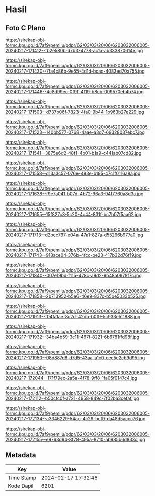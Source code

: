 # Hasil

## Foto C Plano

https://sirekap-obj-formc.kpu.go.id/7af9/pemilu/pdpr/62/03/03/20/06/6203032006005-20240217-171412--fb2e580b-d7b3-4778-ac1a-ab333870614e.jpg

https://sirekap-obj-formc.kpu.go.id/7af9/pemilu/pdpr/62/03/03/20/06/6203032006005-20240217-171430--7fa4c86b-9e55-4d1d-bcad-4083ed70a755.jpg

https://sirekap-obj-formc.kpu.go.id/7af9/pemilu/pdpr/62/03/03/20/06/6203032006005-20240217-171446--4c8d99ec-0f9f-4f19-b8cb-009570eb4b74.jpg

https://sirekap-obj-formc.kpu.go.id/7af9/pemilu/pdpr/62/03/03/20/06/6203032006005-20240217-171503--d737b06f-7823-4fa0-9b44-1b963b27e229.jpg

https://sirekap-obj-formc.kpu.go.id/7af9/pemilu/pdpr/62/03/03/20/06/6203032006005-20240217-171523--140bb577-0768-4aae-a3d7-69328037ebc7.jpg

https://sirekap-obj-formc.kpu.go.id/7af9/pemilu/pdpr/62/03/03/20/06/6203032006005-20240217-171541--3875e6d2-48f1-4b01-b1a9-c441ab07cd82.jpg

https://sirekap-obj-formc.kpu.go.id/7af9/pemilu/pdpr/62/03/03/20/06/6203032006005-20240217-171558--d13a3c57-076e-493e-b195-47c1f0116a8a.jpg

https://sirekap-obj-formc.kpu.go.id/7af9/pemilu/pdpr/62/03/03/20/06/6203032006005-20240217-171638--f9e7a041-b07d-4b72-96a3-94f7760a8d3a.jpg

https://sirekap-obj-formc.kpu.go.id/7af9/pemilu/pdpr/62/03/03/20/06/6203032006005-20240217-171655--15f827c3-5c20-4c44-831f-bc7b07f5aa62.jpg

https://sirekap-obj-formc.kpu.go.id/7af9/pemilu/pdpr/62/03/03/20/06/6203032006005-20240217-171713--d2bec797-e04a-47a1-827a-d55296b977a0.jpg

https://sirekap-obj-formc.kpu.go.id/7af9/pemilu/pdpr/62/03/03/20/06/6203032006005-20240217-171743--918ace04-376b-4fcc-be23-417b32d76f19.jpg

https://sirekap-obj-formc.kpu.go.id/7af9/pemilu/pdpr/62/03/03/20/06/6203032006005-20240217-171840--007e19bd-f115-478c-a9d2-9b48a0978f7c.jpg

https://sirekap-obj-formc.kpu.go.id/7af9/pemilu/pdpr/62/03/03/20/06/6203032006005-20240217-171858--2b713952-b5e6-46e9-837c-b5be5033b525.jpg

https://sirekap-obj-formc.kpu.go.id/7af9/pemilu/pdpr/62/03/03/20/06/6203032006005-20240217-171913--f04fa1ae-8c2d-42db-b0f9-5c933e5f1888.jpg

https://sirekap-obj-formc.kpu.go.id/7af9/pemilu/pdpr/62/03/03/20/06/6203032006005-20240217-171932--34ba4b59-3c11-467f-8221-6b6781ffd98f.jpg

https://sirekap-obj-formc.kpu.go.id/7af9/pemilu/pdpr/62/03/03/20/06/6203032006005-20240217-171950--08d887d8-d7d5-43aa-a1c0-cee5e2cb9d95.jpg

https://sirekap-obj-formc.kpu.go.id/7af9/pemilu/pdpr/62/03/03/20/06/6203032006005-20240217-172044--171f79ec-2a5a-4f78-9ff8-1fa05f0147c4.jpg

https://sirekap-obj-formc.kpu.go.id/7af9/pemilu/pdpr/62/03/03/20/06/6203032006005-20240217-172112--b50cfc0f-a721-4958-849c-7f02ba3cefaf.jpg

https://sirekap-obj-formc.kpu.go.id/7af9/pemilu/pdpr/62/03/03/20/06/6203032006005-20240217-172134--a3346229-54ac-4c29-bcf9-da48d5accc76.jpg

https://sirekap-obj-formc.kpu.go.id/7af9/pemilu/pdpr/62/03/03/20/06/6203032006005-20240217-172155--e9763d94-8f78-495a-8710-ab985b6d833c.jpg


## Metadata

| Key        | Value               |
| ---------- | ------------------- |
| Time Stamp | 2024-02-17 17:32:46 |
| Kode Dapil | 6201                |



